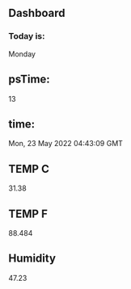 ## Dashboard

### Today is:
Monday

## psTime:
13

## time:
Mon, 23 May 2022 04:43:09 GMT

## TEMP C
31.38

## TEMP F
88.484


## Humidity
47.23
